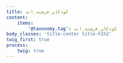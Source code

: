 ```yaml
---
title: کودکان_فرشته_اند
content:
    items:  
        '@taxonomy.tag': کودکان_فرشته_اند
body_classes: 'title-center title-h1h2'
twig_first: true
process:
    twig: true
---
```

